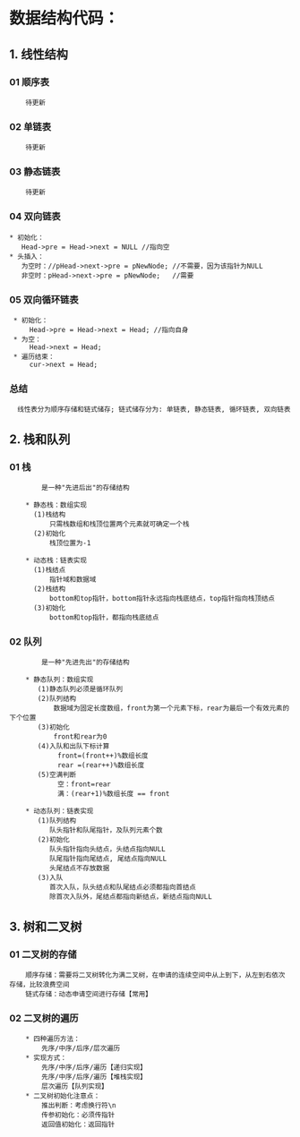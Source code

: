 # 数据结构代码：

## 1. 线性结构
  ### 01 顺序表
```
    待更新
```
  ### 02 单链表
```
    待更新
```
  ### 03 静态链表
``` 
    待更新
```
  ### 04 双向链表
```
* 初始化：
   Head->pre = Head->next = NULL //指向空
* 头插入：
   为空时：//pHead->next->pre = pNewNode; //不需要，因为该指针为NULL
   非空时：pHead->next->pre = pNewNode;   //需要
```
  ### 05 双向循环链表
```
 * 初始化：
     Head->pre = Head->next = Head; //指向自身
 * 为空：
     Head->next = Head;
 * 遍历结束：
     cur->next = Head;
```
  ### 总结
```
  线性表分为顺序存储和链式储存; 链式储存分为: 单链表, 静态链表, 循环链表, 双向链表
```

  ## 2. 栈和队列
   ### 01 栈
            是一种"先进后出"的存储结构
```
    * 静态栈：数组实现
      (1)栈结构
          只需栈数组和栈顶位置两个元素就可确定一个栈
      (2)初始化
          栈顶位置为-1
          
    * 动态栈：链表实现
      (1)栈结点
          指针域和数据域
      (2)栈结构
          bottom和top指针，bottom指针永远指向栈底结点，top指针指向栈顶结点
      (3)初始化
          bottom和top指针，都指向栈底结点
```
  ### 02 队列
            是一种"先进先出"的存储结构
```
    * 静态队列：数组实现
       (1)静态队列必须是循环队列
       (2)队列结构
           数据域为固定长度数组，front为第一个元素下标，rear为最后一个有效元素的下个位置
       (3)初始化
           front和rear为0
       (4)入队和出队下标计算
            front=(front++)%数组长度
            rear =(rear++)%数组长度
       (5)空满判断
            空：front=rear
            满：(rear+1)%数组长度 == front
            
    * 动态队列：链表实现
       (1)队列结构
          队头指针和队尾指针，及队列元素个数
       (2)初始化
          队头指针指向头结点，头结点指向NULL
          队尾指针指向尾结点, 尾结点指向NULL
          头尾结点不存放数据
       (3)入队
          首次入队，队头结点和队尾结点必须都指向首结点
          除首次入队外，尾结点都指向新结点，新结点指向NULL
```

  ## 3. 树和二叉树
  
   ### 01 二叉树的存储
```
    顺序存储：需要将二叉树转化为满二叉树，在申请的连续空间中从上到下，从左到右依次存储，比较浪费空间
    链式存储：动态申请空间进行存储【常用】
```
   ### 02 二叉树的遍历
```
    * 四种遍历方法：
        先序/中序/后序/层次遍历
    * 实现方式：      
        先序/中序/后序/遍历【递归实现】
        先序/中序/后序/遍历【堆栈实现】
        层次遍历【队列实现】
    * 二叉树初始化注意点：
        推出判断：考虑换行符\n
        传参初始化：必须传指针
        返回值初始化：返回指针
```













